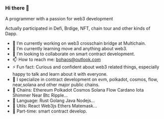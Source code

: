 ### Hi there 👋
A programmer with a passion for web3 development

Actually participated in Defi, Brdige, NFT, chain tour and other kinds of Dapp.
- 🔭 I’m currently working on web3 crosschain bridge at Multichain.
- 🌱 I’m currently learning move and anything about web3.
- 👯 I’m looking to collaborate on smart contract development.
- 📫 How to reach me: bohaos@outlook.com
- ⚡ Fun fact: Curious and confident about web3 related things, especially happy to talk and learn about it with everyone.
- :scroll: I specialize in contract development on evm, polkadot, cosmos, flow, near,solana and other major public chains.
- :scroll: Chains: Ethereum Polkadot Cosmos Solana Flow Cardano Iota Shimmer Near Btc Ripple...
- :scroll: Language: Rust Golang Java Nodejs...
- :scroll: Utils: React Web3js Ethers Matemask...
- :tshirt: Part-time: smart contract develop.
<!--
**BohaosX/BohaosX** is a ✨ _special_ ✨ repository because its `README.md` (this file) appears on your GitHub profile.

Here are some ideas to get you started:

- 🔭 I’m currently working on ...
- 🌱 I’m currently learning ...
- 👯 I’m looking to collaborate on ...
- 🤔 I’m looking for help with ...
- 💬 Ask me about ...
- 📫 How to reach me: ...
- 😄 Pronouns: ...
- ⚡ Fun fact: ...
-->
